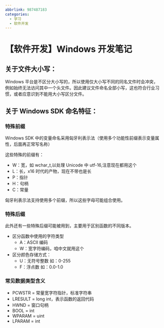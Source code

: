 ```yaml
---
abbrlink: 987487183
categories:
  - 学习
  - 软件开发
---
```


# 【软件开发】Windows 开发笔记

## 关于文件大小写：

Windows 平台是不区分大小写的，所以使用仅大小写不同的同名文件时会冲突，例如始终无法访问其中一个头文件。因此建议文件命名全部小写，这也符合行业习惯，或者应意识到不能用大小写区分文件。

## 关于 Windows SDK 命名特征：

### 特殊前缀

Windows SDK 中的变量命名采用匈牙利表示法（使用多个功能性前缀表示变量属性，后面再正常写名称）

这些特殊的前缀有：

- W：宽，如 wchar_t,以处理 Unicode 中 utf-16,注意现在都用这个
- L：长，x16 时代的产物，现在不带也是长
- P：指针
- H：句柄
- C：常量

匈牙利表示法支持使用多个前缀，所以这些字母可能组合使用。

### 特殊后缀

此外还有一些特殊后缀可能被用到，主要用于区别函数的不同版本。

- 区分函数中使用的字符类型
  - A：ASCII 编码
  - W：宽字符编码，咱中文就用这个
- 区分颜色存储方式：
  - U：无符号整数 如：0-255
  - F：浮点数 如：0.0-1.0

### 常见数据类型含义

- PCWSTR = 常量宽字符指针，标准字符串
- LRESULT = long int，表示函数的返回代码
- HWND = 窗口句柄
- BOOL = int
- WPARAM = uint
- LPARAM = int

